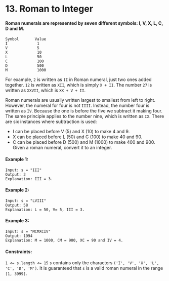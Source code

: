 # 13. Roman to Integer

#### Roman numerals are represented by seven different symbols: I, V, X, L, C, D and M.

```
Symbol       Value
I             1
V             5
X             10
L             50
C             100
D             500
M             1000
```

For example, `2` is written as `II` in Roman numeral, just two ones added together. `12` is written as `XII`, which is simply `X + II`. The number `27` is written as `XXVII`, which is `XX + V + II`.

Roman numerals are usually written largest to smallest from left to right. However, the numeral for four is not `IIII`. Instead, the number four is written as `IV`. Because the one is before the five we subtract it making four. The same principle applies to the number nine, which is written as `IX`. There are six instances where subtraction is used:

- I can be placed before V (5) and X (10) to make 4 and 9.
- X can be placed before L (50) and C (100) to make 40 and 90.
- C can be placed before D (500) and M (1000) to make 400 and 900.
  Given a roman numeral, convert it to an integer.

#### Example 1:

```
Input: s = "III"
Output: 3
Explanation: III = 3.
```

#### Example 2:

```
Input: s = "LVIII"
Output: 58
Explanation: L = 50, V= 5, III = 3.
```

#### Example 3:

```
Input: s = "MCMXCIV"
Output: 1994
Explanation: M = 1000, CM = 900, XC = 90 and IV = 4.
```

#### Constraints:

`1 <= s.length <= 15`
`s` contains only the characters `('I', 'V', 'X', 'L', 'C', 'D', 'M')`.
It is guaranteed that `s` is a valid roman numeral in the range `[1, 3999]`.
